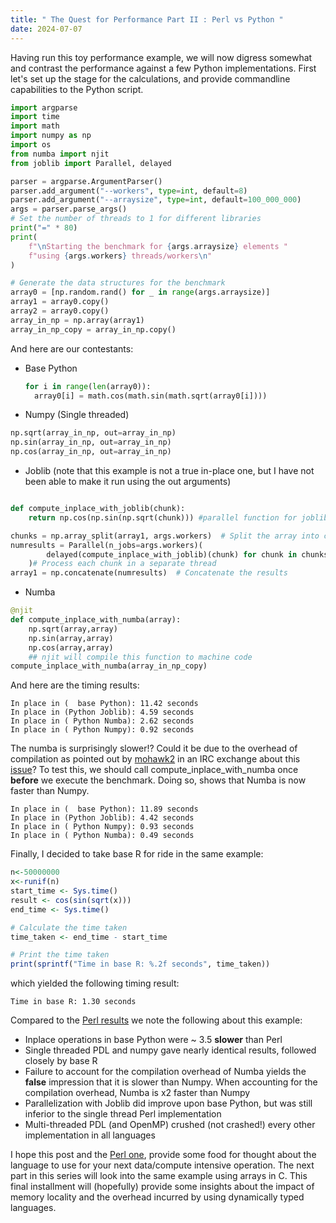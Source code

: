 ```yaml
---
title: " The Quest for Performance Part II : Perl vs Python "
date: 2024-07-07
---
```


Having run this toy performance example, we will now digress somewhat and contrast the performance against 
a few Python implementations. First let's set up the stage for the calculations, and provide commandline 
capabilities to the Python script. 
```python
import argparse
import time
import math
import numpy as np
import os
from numba import njit
from joblib import Parallel, delayed

parser = argparse.ArgumentParser()
parser.add_argument("--workers", type=int, default=8)
parser.add_argument("--arraysize", type=int, default=100_000_000)
args = parser.parse_args()
# Set the number of threads to 1 for different libraries
print("=" * 80)
print(
    f"\nStarting the benchmark for {args.arraysize} elements "
    f"using {args.workers} threads/workers\n"
)

# Generate the data structures for the benchmark
array0 = [np.random.rand() for _ in range(args.arraysize)]
array1 = array0.copy()
array2 = array0.copy()
array_in_np = np.array(array1)
array_in_np_copy = array_in_np.copy()
```
And here are our contestants: 
* Base Python
  ```python
  for i in range(len(array0)):
    array0[i] = math.cos(math.sin(math.sqrt(array0[i])))
  ```
* Numpy (Single threaded)
```python
np.sqrt(array_in_np, out=array_in_np)
np.sin(array_in_np, out=array_in_np)
np.cos(array_in_np, out=array_in_np)
```
* Joblib (note that this example is not a true in-place one, but I have not been able to make it run using the out arguments)
  
```python

def compute_inplace_with_joblib(chunk):
    return np.cos(np.sin(np.sqrt(chunk))) #parallel function for joblib

chunks = np.array_split(array1, args.workers)  # Split the array into chunks
numresults = Parallel(n_jobs=args.workers)(
        delayed(compute_inplace_with_joblib)(chunk) for chunk in chunks
    )# Process each chunk in a separate thread
array1 = np.concatenate(numresults)  # Concatenate the results
```
* Numba
```python
@njit
def compute_inplace_with_numba(array):
    np.sqrt(array,array)
    np.sin(array,array)
    np.cos(array,array)
    ## njit will compile this function to machine code
compute_inplace_with_numba(array_in_np_copy)
```

And here are the timing results:
```text
In place in (  base Python): 11.42 seconds
In place in (Python Joblib): 4.59 seconds
In place in ( Python Numba): 2.62 seconds
In place in ( Python Numpy): 0.92 seconds
```
The numba is surprisingly slower!? Could it be due to the overhead of compilation as pointed out by [mohawk2](https://github.com/mohawk2) in an IRC exchange about this [issue](https://towardsdatascience.com/why-numba-sometime-way-slower-than-numpy-15d077390287)?
To test this, we should call compute_inplace_with_numba once **before** we execute the benchmark. Doing so, shows that Numba is now faster than Numpy.

```text
In place in (  base Python): 11.89 seconds
In place in (Python Joblib): 4.42 seconds
In place in ( Python Numpy): 0.93 seconds
In place in ( Python Numba): 0.49 seconds
```
Finally, I decided to take base R for ride in the same example:
```r
n<-50000000
x<-runif(n)
start_time <- Sys.time()
result <- cos(sin(sqrt(x)))
end_time <- Sys.time()

# Calculate the time taken
time_taken <- end_time - start_time

# Print the time taken
print(sprintf("Time in base R: %.2f seconds", time_taken))
```
which yielded the following timing result:

```text
Time in base R: 1.30 seconds
```
Compared to the [Perl results](https://chrisarg.github.io/Killing-It-with-PERL/2024/07/06/The-Quest-For-Performance-Part-I-InlineC-OpenMP-PDL.html) we note the following about this example:
* Inplace operations in base Python were ~ 3.5 **slower** than Perl
* Single threaded PDL and numpy gave nearly identical results, followed closely by base R
* Failure to account for the compilation overhead of Numba yields the **false** impression that it is slower than Numpy. When accounting for the compilation overhead, Numba is x2 faster than Numpy
* Parallelization with Joblib did improve upon base Python, but was still inferior to the single thread Perl implementation
* Multi-threaded PDL (and OpenMP) crushed (not crashed!) every other implementation in all languages

I hope this post and the [Perl one](https://chrisarg.github.io/Killing-It-with-PERL/2024/07/06/The-Quest-For-Performance-Part-I-InlineC-OpenMP-PDL.html), provide some food for thought about
the language to use for your next data/compute intensive operation. 
The next part in this series will look into the same example using arrays in C. This final installment will (hopefully) provide some insights about the impact of memory locality and the overhead incurred by using dynamically typed languages. 
